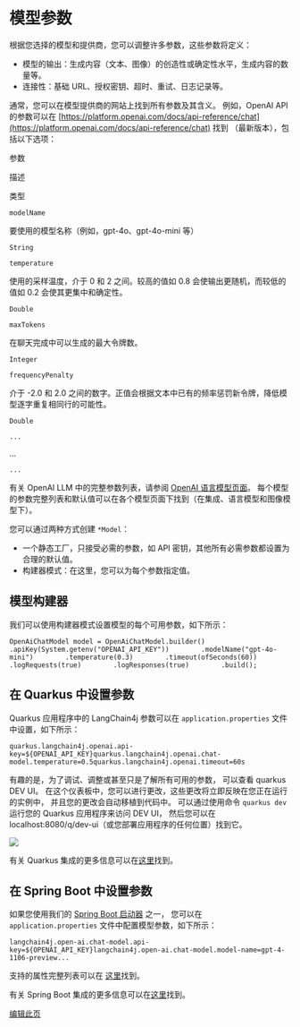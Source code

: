 
模型参数
====

根据您选择的模型和提供商，您可以调整许多参数，这些参数将定义：

*   模型的输出：生成内容（文本、图像）的创造性或确定性水平，生成内容的数量等。
*   连接性：基础 URL、授权密钥、超时、重试、日志记录等。

通常，您可以在模型提供商的网站上找到所有参数及其含义。 例如，OpenAI API 的参数可以在 [https://platform.openai.com/docs/api-reference/chat](https://platform.openai.com/docs/api-reference/chat) 找到 （最新版本），包括以下选项：

参数

描述

类型

`modelName`

要使用的模型名称（例如，gpt-4o、gpt-4o-mini 等）

`String`

`temperature`

使用的采样温度，介于 0 和 2 之间。较高的值如 0.8 会使输出更随机，而较低的值如 0.2 会使其更集中和确定性。

`Double`

`maxTokens`

在聊天完成中可以生成的最大令牌数。

`Integer`

`frequencyPenalty`

介于 -2.0 和 2.0 之间的数字。正值会根据文本中已有的频率惩罚新令牌，降低模型逐字重复相同行的可能性。

`Double`

`...`

...

`...`

有关 OpenAI LLM 中的完整参数列表，请参阅 [OpenAI 语言模型页面](/integrations/language-models/open-ai)。 每个模型的参数完整列表和默认值可以在各个模型页面下找到（在集成、语言模型和图像模型下）。

您可以通过两种方式创建 `*Model`：

*   一个静态工厂，只接受必需的参数，如 API 密钥，其他所有必需参数都设置为合理的默认值。
*   构建器模式：在这里，您可以为每个参数指定值。

模型构建器[​](#模型构建器 "模型构建器的直接链接")
-----------------------------

我们可以使用构建器模式设置模型的每个可用参数，如下所示：

    OpenAiChatModel model = OpenAiChatModel.builder()        .apiKey(System.getenv("OPENAI_API_KEY"))        .modelName("gpt-4o-mini")        .temperature(0.3)        .timeout(ofSeconds(60))        .logRequests(true)        .logResponses(true)        .build();

在 Quarkus 中设置参数[​](#在-quarkus-中设置参数 "在 Quarkus 中设置参数的直接链接")
-----------------------------------------------------------

Quarkus 应用程序中的 LangChain4j 参数可以在 `application.properties` 文件中设置，如下所示：

    quarkus.langchain4j.openai.api-key=${OPENAI_API_KEY}quarkus.langchain4j.openai.chat-model.temperature=0.5quarkus.langchain4j.openai.timeout=60s

有趣的是，为了调试、调整或甚至只是了解所有可用的参数， 可以查看 quarkus DEV UI。 在这个仪表板中，您可以进行更改，这些更改将立即反映在您正在运行的实例中， 并且您的更改会自动移植到代码中。 可以通过使用命令 `quarkus dev` 运行您的 Quarkus 应用程序来访问 DEV UI， 然后您可以在 localhost:8080/q/dev-ui（或您部署应用程序的任何位置）找到它。

[![](/assets/images/quarkus-dev-ui-parameters-9180e5f216694b88abbc90aa8255ed27.png)](/tutorials/model-parameters)

有关 Quarkus 集成的更多信息可以在[这里](/tutorials/quarkus-integration)找到。

在 Spring Boot 中设置参数[​](#在-spring-boot-中设置参数 "在 Spring Boot 中设置参数的直接链接")
-----------------------------------------------------------------------

如果您使用我们的 [Spring Boot 启动器](https://github.com/langchain4j/langchain4j-spring) 之一， 您可以在 `application.properties` 文件中配置模型参数，如下所示：

    langchain4j.open-ai.chat-model.api-key=${OPENAI_API_KEY}langchain4j.open-ai.chat-model.model-name=gpt-4-1106-preview...

支持的属性完整列表可以在 [这里](https://github.com/langchain4j/langchain4j-spring/blob/main/langchain4j-open-ai-spring-boot-starter/src/main/java/dev/langchain4j/openai/spring/AutoConfig.java)找到。

有关 Spring Boot 集成的更多信息可以在[这里](/tutorials/spring-boot-integration)找到。

[编辑此页](https://github.com/langchain4j/langchain4j/blob/main/docs/docs/tutorials/model-parameters.md)
